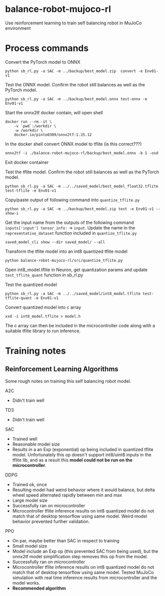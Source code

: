 # balance-robot-mujoco-rl
Use reinforcement learning to train self balancing robot in MuJoCo environment




# Process commands


Convert the PyTorch model to ONNX

    python sb_rl.py -a SAC -m ../backup/best_model.zip  convert -e Env01-v1

Test the ONNX model. Confirm the robot still balances as well as the PyTorch model.

    python sb_rl.py -a SAC -m ../backup/best_model.onnx test-onnx -e Env01-v1

Start the onnx2tf docker contain, will open shell

    docker run --rm -it \
        -v `pwd`:/workdir \
        -w /workdir \
        docker.io/pinto0309/onnx2tf:1.25.12

In the docker shell convert ONNX model to tflite (is this correct???)

    onnx2tf -i ./balance-robot-mujoco-rl/backup/best_model.onnx -b 1 -osd

Exit docker container

Test the tflite model. Confirm the robot still balances as well as the PyTorch model.

    python sb_rl.py -a SAC -m ../../saved_model/best_model_float32.tflite test-tflite -e Env01-v1

Copy/paste output of following command into `quantize_tflite.py`

    python sb_rl.py -a SAC -m ../backup/best_model.zip test -e Env01-v1 --show-i

Get the input name from the outputs of the following command `inputs['input'] tensor_info:` -> `input`. Update the name in the `representative_dataset` function included in `quantize_tflite.py`

    saved_model_cli show --dir saved_model/ --all

Transform the tflite model into an int8 quantized tflite model

    python balance-robot-mujoco-rl/src/quantize_tflite.py

Open int8_model.tflite in Neuron, get quantization params and update `test_tflite_quant` function in sb_rl.py

Test the quantized model

    python sb_rl.py -a SAC -m ../../saved_model/int8_model.tflite test-tflite-quant -e Env01-v1

Convert quantized model into c array

    xxd -i int8_model.tflite > model.h

The c array can then be included in the microcontroller code along with a suitable tflite library to run inference.


# Training notes

## Reinforcement Learning Algorithms
Some rough notes on training this self balancing robot model.

A2C
- Didn't train well

TD3
- Didn't train well

SAC
- Trained well
- Reasonable model size
- Results in a an Exp (exponential) op being included in quantized tflite model. Unfortunately this op doesn't support int8/uint8 inputs in the tflite lib, and as a result this **model could not be run on the microcontroller**.

DDPG
- Trained ok, once
- Resulting model had weird behavior where it would balance, but delta wheel speed alternated rapidly between min and max
- Large model size
- Successfully ran on microcontroller
- Microcontroller tflite inference results on int8 quantized model do not match that of desktop tensorflow using same model. Weird model behavior prevented further validation.

PPO
- On par, maybe better than SAC in respect to training
- Small model size
- Model include an Exp op (this prevented SAC from being used), but the onnx2tf model simplification step removes this op from the model.
- Successfully ran on microcontroller
- Microcontroller tflite inference results on int8 quantized model do not match that of desktop tensorflow using same model. Tested MuJoCo simulation with real time inference results from microcontroller and the model works.
- **Recommended algorithm**
